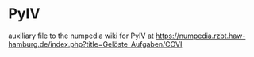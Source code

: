 # PyIV
auxiliary file to the numpedia wiki for PyIV at https://numpedia.rzbt.haw-hamburg.de/index.php?title=Gelöste_Aufgaben/COVI
